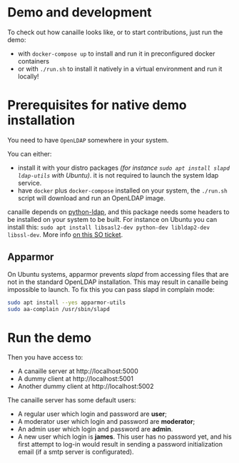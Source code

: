 # Demo and development

To check out how canaille looks like, or to start contributions, just run the demo:
- with `docker-compose up` to install and run it in preconfigured docker containers
- or with `./run.sh` to install it natively in a virtual environment and run it locally!

# Prerequisites for native demo installation

You need to have `OpenLDAP` somewhere in your system.

You can either:
- install it with your distro packages *(for instance `sudo apt install slapd ldap-utils` with Ubuntu)*.
  it is not required to launch the system ldap service.
- have `docker` plus `docker-compose` installed on your system, the `./run.sh` script will download and
  run an OpenLDAP image.

canaille depends on [python-ldap](https://github.com/python-ldap/python-ldap), and this package needs
some headers to be installed on your system to be built. For instance on Ubuntu you can install this:
`sudo apt install libsasl2-dev python-dev libldap2-dev libssl-dev`. More info
[on this SO ticket](https://stackoverflow.com/questions/4768446/i-cant-install-python-ldap).

## Apparmor

On Ubuntu systems, apparmor prevents *slapd* from accessing files that are not in the standard
OpenLDAP installation. This may result in canaille being impossible to launch. To fix this you
can pass slapd in complain mode:

```bash
sudo apt install --yes apparmor-utils
sudo aa-complain /usr/sbin/slapd
```

# Run the demo

Then you have access to:

- A canaille server at http://localhost:5000
- A dummy client at http://localhost:5001
- Another dummy client at http://localhost:5002

The canaille server has some default users:

- A regular user which login and password are **user**;
- A moderator user which login and password are **moderator**;
- An admin user which login and password are **admin**.
- A new user which login is **james**. This user has no password yet,
  and his first attempt to log-in would result in sending a password initialization
  email (if a smtp server is configurated).
